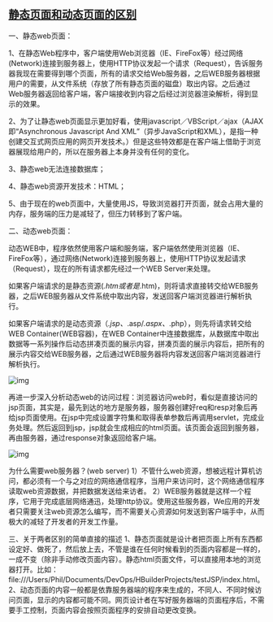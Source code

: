 

## [静态页面和动态页面的区别](https://www.cnblogs.com/bluesungz/p/5955170.html)

 

一、静态web页面：

1、在静态Web程序中，客户端使用Web浏览器（IE、FireFox等）经过网络(Network)连接到服务器上，使用HTTP协议发起一个请求（Request），告诉服务器我现在需要得到哪个页面，所有的请求交给Web服务器，之后WEB服务器根据用户的需要，从文件系统（存放了所有静态页面的磁盘）取出内容。之后通过Web服务器返回给客户端，客户端接收到内容之后经过浏览器渲染解析，得到显示的效果。

2、为了让静态web页面显示更加好看，使用javascript／VBScript／ajax（AJAX即“Asynchronous Javascript And XML”（异步JavaScript和XML），是指一种创建交互式网页应用的网页开发技术。）但是这些特效都是在客户端上借助于浏览器展现给用户的，所以在服务器上本身并没有任何的变化。

3、静态web无法连接数据库；

4、静态web资源开发技术：HTML；

5、由于现在的web页面中，大量使用JS，导致浏览器打开页面，就会占用大量的内存，服务端的压力是减轻了，但压力转移到了客户端。

 

 

二、动态web页面：

动态WEB中，程序依然使用客户端和服务端，客户端依然使用浏览器（IE、FireFox等），通过网络(Network)连接到服务器上，使用HTTP协议发起请求（Request），现在的所有请求都先经过一个WEB Server来处理。

如果客户端请求的是静态资源(*.htm或者是*.htm)，则将请求直接转交给WEB服务器，之后WEB服务器从文件系统中取出内容，发送回客户端浏览器进行解析执行。

 

如果客户端请求的是动态资源（*.jsp、*.asp/*.aspx、*.php），则先将请求转交给WEB Container(WEB容器)，在WEB Container中连接数据库，从数据库中取出数据等一系列操作后动态拼凑页面的展示内容，拼凑页面的展示内容后，把所有的展示内容交给WEB服务器，之后通过WEB服务器将内容发送回客户端浏览器进行解析执行。

![img](https://images2015.cnblogs.com/blog/1035591/201610/1035591-20161013090832625-143100190.png) 

再进一步深入分析动态web的访问过程：浏览器访问web时，看似是直接访问的jsp页面，其实是，最先到达的地方是服务器，服务器创建好req和resp对象后再给jsp页面使用。在jsp中完成设置字符集和取得表单参数后再调用servlet，完成业务处理。然后返回到jsp，jsp就会生成相应的html页面。该页面会返回到服务器，再由服务器，通过response对象返回给客户端。 

![img](https://images2015.cnblogs.com/blog/1035591/201610/1035591-20161013090850453-1606322464.png) 

为什么需要web服务器？(web server)
1）不管什么web资源，想被远程计算机访问，都必须有一个与之对应的网络通信程序，当用户来访问时，这个网络通信程序读取web资源数据，并把数据发送给来访者。
2）WEB服务器就是这样一个程序，它用于完成底层网络通迅，处理http协议。使用这些服务器，We应用的开发者只需要关注web资源怎么编写，而不需要关心资源如何发送到客户端手中，从而极大的减轻了开发者的开发工作量。

 三、关于两者区别的简单直接的描述
1、静态页面就是设计者把页面上所有东西都设定好、做死了，然后放上去，不管是谁在任何时候看到的页面内容都是一样的，一成不变（除非手动修改页面内容）。静态html页面文件，可以直接用本地的浏览器打开。比如：file:///Users/Phil/Documents/DevOps/HBuilderProjects/testJSP/index.html。
2、动态页面的内容一般都是依靠服务器端的程序来生成的，不同人、不同时候访问页面，显示的内容都可能不同。网页设计者在写好服务器端的页面程序后，不需要手工控制，页面内容会按照页面程序的安排自动更改变换。